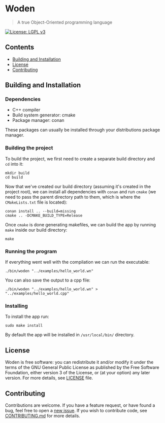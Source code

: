 # Woden
> A true Object-Oriented programming language

[![License: LGPL v3](https://img.shields.io/badge/License-LGPL%20v3-blue.svg)](http://www.gnu.org/licenses/lgpl-3.0)

## Contents
- [Building and Installation](#building-and-installation)
- [License](#license)
- [Contributing](#contributing)

## Building and Installation

### Dependencies
- C++ compiler
- Build system generator: cmake
- Package manager: conan

These packages can usually be installed through your distributions package manager.

### Building the project
To build the project, we first need to create a separate build directory and `cd` into it:
```
mkdir build
cd build
```

Now that we've created our build directory (assuming it's created in the project root), we can install all dependencies with `conan` and run `cmake` (we need to pass the parent directory path to them, which is where the `CMakeLists.txt` file is located):
```
conan install .. --build=missing
cmake .. -DCMAKE_BUILD_TYPE=Release
```

Once `cmake` is done generating makefiles, we can build the app by running `make` inside our build directory:
```
make
```

### Running the program
If everything went well with the compilation we can run the executable:
```
./bin/woden "../examples/hello_world.wn"
```

You can also save the output to a cpp file:
```
./bin/woden "../examples/hello_world.wn" > "../examples/hello_world.cpp"
```

### Installing
To install the app run:
```
sudo make install
```
By default the app will be installed in `/usr/local/bin/` directory.

## License
Woden is free software: you can redistribute it and/or modify it under the terms of the GNU General Public License as published by the Free Software Foundation, either version 3 of the License, or (at your option) any later version.
For more details, see [LICENSE](https://github.com/vstan02/woden/blob/master/LICENSE) file.

## Contributing
Contributions are welcome.
If you have a feature request, or have found a bug, feel free to open a [new issue](https://github.com/vstan02/woden/issues/new).
If you wish to contribute code, see [CONTRIBUTING.md](https://github.com/vstan02/woden/blob/master/CONTRIBUTING.md) for more details.
